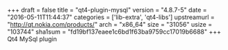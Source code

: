 +++
draft = false
title = "qt4-plugin-mysql"
version = "4.8.7-5"
date = "2016-05-11T11:44:37"
categories = ['lib-extra', 'qt4-libs']
upstreamurl = "http://qt.nokia.com/products/"
arch = "x86_64"
size = "31056"
usize = "103744"
sha1sum = "fd19bf137eaee1c6bd1f63ba9759cc17019b6688"
+++
Qt4 MySql plugin